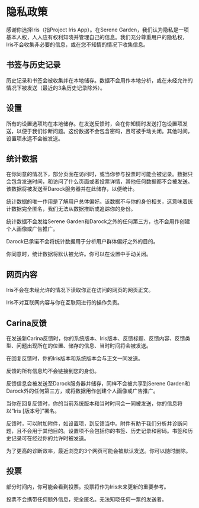 # 隐私政策
感谢你选择Iris（指Project Iris App）。在Serene Garden，我们认为隐私是一项基本人权，人人应有权利知晓并管理自己的信息。我们充分尊重用户的隐私权，Iris不会收集非必要的信息，或在您不知情的情况下收集信息。

## 书签与历史记录
历史记录和书签会被收集并在本地储存。数据不会用作本地分析，或在未经允许的情况下被发送（最近的3条历史记录除外）。

## 设置
所有的设置选项均在本地储存。在发送反馈时，会在你知情时发送打包设置项发送，以便于我们诊断问题。这份数据不会包含密码，且可被手动关闭。其他时间，设置项永远不会被发送。

## 统计数据
在你同意的情况下，部分页面在访问时，或当你参与投票时可能会被记录。数据只会包含发送时间，和访问了什么页面或者投票详情，其他任何数据都不会被发送。该数据将被发送至Darock服务器并在此储存，以便统计。

统计数据的唯一作用是了解用户总体偏好。该数据不与你的身份相关，这意味着统计数据完全匿名，我们无法从数据推断或追踪你的身份。

统计数据不会发给Serene Garden和Darock之外的任何第三方，也不会用作创建个人画像或广告推广。

Darock已承诺不会将统计数据用于分析用户群体偏好之外的目的。

你同意时，统计数据将默认被允许。你可以在设置中手动关闭。

## 网页内容
Iris不会在未经允许的情况下读取你正在访问的网页的网页正文。

Iris不对互联网内容与你在互联网进行的操作负责。

## Carina反馈
在发送新Carina反馈时，你的系统版本、Iris版本、反馈标题、反馈内容、反馈类型、问题出现所在的位置、储存的信息、当时时间将会被发送。

在回复反馈时，你的Iris版本和系统版本会与正文一同发送。

反馈的所有信息均不会链接到您的身份。

反馈信息会被发送至Darock服务器并储存，同样不会被共享到Serene Garden和Darock外的任何第三方，或将数据用作创建个人画像或广告推广。

当你在回复反馈时，你的当前系统版本和当时时间会一同被发送，你的信息将以“Iris [版本号]”署名。

反馈时，可以附加附件，如设置项，到反馈当中。附件有助于我们分析并诊断问题，且不会用于其他目的。设置项不会包括你的书签、历史记录和密码。书签和历史记录可在经过你的允许时被发送。

为了更高的诊断效率，最近浏览的3个网页可能会被默认发送。你可以随时删除。

## 投票
部分时间内，你可能会看到投票。投票将作为Iris未来更新的重要参考。

投票不会携带任何额外信息，完全匿名。无法知晓任何一票的发送者。
